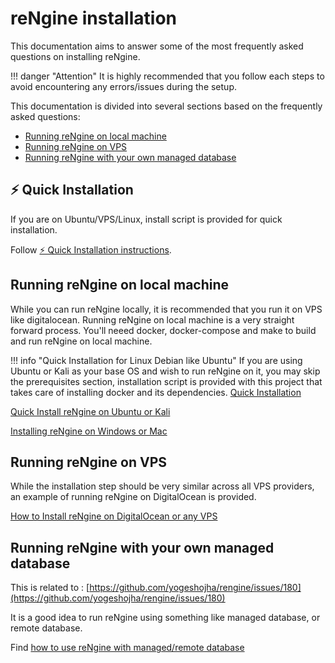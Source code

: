 # reNgine installation

This documentation aims to answer some of the most frequently asked questions on installing reNgine.

!!! danger "Attention"
    It is highly recommended that you follow each steps to avoid encountering any errors/issues during the setup.

This documentation is divided into several sections based on the frequently asked questions:

- [Running reNgine on local machine](#running-rengine-on-local-machine)
- [Running reNgine on VPS](#running-rengine-on-vps)
- [Running reNgine with your own managed database](#running-rengine-with-your-own-managed-database)

## ⚡ Quick Installation

If you are on Ubuntu/VPS/Linux, install script is provided for quick installation.

Follow [⚡ Quick Installation instructions](quick-install.md).

## Running reNgine on local machine

While you can run reNgine locally, it is recommended that you run it on VPS like digitalocean.
Running reNgine on local machine is a very straight forward process. You'll neeed docker, docker-compose and make to build and run reNgine on local machine.

!!! info "Quick Installation for Linux Debian like Ubuntu"
    If you are using Ubuntu or Kali as your base OS and wish to run reNgine on it, you may skip the prerequisites section, installation script is provided with this project that takes care of installing docker and its dependencies. [Quick Installation](quick-install)

[Quick Install reNgine on Ubuntu or Kali](quick-install)

[Installing reNgine on Windows or Mac](prerequisites)


## Running reNgine on VPS

While the installation step should be very similar across all VPS providers, an example of running reNgine on DigitalOcean is provided.

[How to Install reNgine on DigitalOcean or any VPS](vps-installation)


## Running reNgine with your own managed database

This is related to : [https://github.com/yogeshojha/rengine/issues/180](https://github.com/yogeshojha/rengine/issues/180)

It is a good idea to run reNgine using something like managed database, or remote database.

Find [how to use reNgine with managed/remote database](remotedb)
